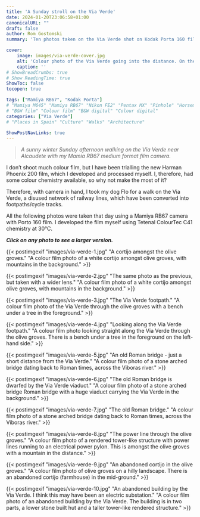 ```yaml
---
title: 'A Sunday stroll on the Via Verde'
date: 2024-01-20T23:06:58+01:00
canonicalURL: ""
draft: false
author: Rom Gostomski
summary: 'Ten photos taken on the Via Verde shot on Kodak Porta 160 film using a Mamiya RB67 camera during a Sunday afternoon stroll.'

cover:
    image: images/via-verde-cover.jpg
    alt: 'Colour photo of the Via Verde going into the distance. On the left is a bench under a tree.'
    caption: ''
# ShowBreadCrumbs: true
# Show ReadingTime: true
ShowToc: false
tocopen: true

tags: ["Mamiya RB67", "Kodak Porta"]
# "Mamiya M645" "Mamiya RB67" "Nikon FE2" "Pentax MX" "Pinhole" "Horseman VH-R" "Zeis Ikon Ikoflex"
# "B&W film" "Colour film" "B&W digital" "Colour digital"
categories: ["Via Verde"]
# "Places in Spain" "Culture" "Walks" "Architecture"

ShowPostNavLinks: true
---
```

> *A sunny winter Sunday afternoon walking on the Via Verde near Alcaudete with my Mamia RB67 medium format film camera.*

I don’t shoot much colour film, but I have been trialling the new Harman Phoenix 200 film, which I developed and processed myself. I, therefore, had some colour chemistry available, so why not make the most of it? 

Therefore, with camera in hand, I took my dog Flo for a walk on the Via Verde, a disused network of railway lines, which have been converted into footpaths/cycle tracks. 

All the following photos were taken that day using a Mamiya RB67 camera with Porto 160 film. I developed the film myself using Tetenal ColourTec C41 chemistry at 30°C.

***Click on any photo to see a larger version.***

{{< postimgexif "images/via-verde-1.jpg" 
"A cortijo amongst the olive groves." 
"A colour film photo of a white cortijo amongst olive groves, with mountains in the background." >}}

{{< postimgexif "images/via-verde-2.jpg" 
"The same photo as the previous, but taken with a wider lens." 
"A colour film photo of a white cortijo amongst olive groves, with mountains in the background." >}}

{{< postimgexif "images/via-verde-3.jpg" 
"The Via Verde footpath." 
"A colour film photo of the Via Verde through the olive groves with a bench under a tree in the foreground." >}}

{{< postimgexif "images/via-verde-4.jpg" 
"Looking along the Via Verde footpath." 
"A colour film photo looking straight along the Via Verde through the olive groves. There is a bench under a tree in the foreground on the left-hand side." >}}

{{< postimgexif "images/via-verde-5.jpg" 
"An old Roman bridge - just a short distance from the Via Verde." 
"A colour film photo of a stone arched bridge dating back to Roman times, across the Viboras river." >}}

{{< postimgexif "images/via-verde-6.jpg" 
"The old Roman bridge is dwarfed by the Via Verde viaduct." 
"A colour film photo of a stone arched bridge Roman bridge with a huge viaduct carrying the Via Verde in the background." >}}

{{< postimgexif "images/via-verde-7.jpg" 
"The old Roman bridge." 
"A colour film photo of a stone arched bridge dating back to Roman times, across the Viboras river." >}}

{{< postimgexif "images/via-verde-8.jpg" 
"The power line through the olive groves." 
"A colour film photo of a rendered tower-like structure with power lines running to an electrical power pylon. This is amongst the olive groves with a mountain in the distance." >}}

{{< postimgexif "images/via-verde-9.jpg" 
"An abandoned cortijo in the olive groves." 
"A colour film photo of olive groves on a hilly landscape. There is an abandoned cortijo (farmhouse) in the mid-ground." >}}

{{< postimgexif "images/via-verde-10.jpg" 
"An abandoned building by the Via Verde. I think this may have been an electric substation." 
"A colour film photo of an abandoned building by the Via Verde. The building is in two parts, a lower stone built hut and a taller tower-like rendered structure." >}}



